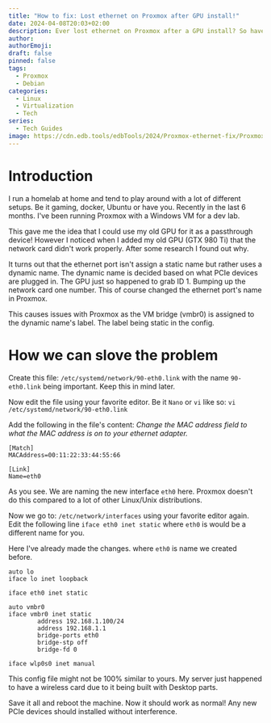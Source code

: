```yaml
---
title: "How to fix: Lost ethernet on Proxmox after GPU install!"
date: 2024-04-08T20:03+02:00
description: Ever lost ethernet on Proxmox after a GPU install? So have I. That's why I wrote this guide so you can easily fix it as well.
author: 
authorEmoji: 
draft: false
pinned: false
tags:
  - Proxmox
  - Debian
categories:
  - Linux
  - Virtualization
  - Tech
series:
  - Tech Guides
image: https://cdn.edb.tools/edbTools/2024/Proxmox-ethernet-fix/Proxmox.png
---
```

# Introduction
I run a homelab at home and tend to play around with a lot of different setups. Be it gaming, docker, Ubuntu or have you. Recently in the last 6 months. I've been running Proxmox with a Windows VM for a dev lab. 

This gave me the idea that I could use my old GPU for it as a passthrough device! However I noticed when I added my old GPU (GTX 980 Ti) that the network card didn't work properly. After some research I found out why. 

It turns out that the ethernet port isn't assign a static name but rather uses a dynamic name. The dynamic name is decided based on what PCIe devices are plugged in. The GPU just so happened to grab ID 1. Bumping up the network card one number. This of course changed the ethernet port's name in Proxmox.

This causes issues with Proxmox as the VM bridge (vmbr0) is assigned to the dynamic name's label. The label being static in the config. 

# How we can slove the problem
Create this file:  `/etc/systemd/network/90-eth0.link` with the name `90-eth0.link` being important. Keep this in mind later. 

Now edit the file using your favorite editor. Be it `Nano` or `vi` like so: `vi /etc/systemd/network/90-eth0.link`

Add the following in the file's content:
_Change the MAC address field to what the MAC address is on to your ethernet adapter._
```
[Match]
MACAddress=00:11:22:33:44:55:66

[Link]
Name=eth0
```

As you see. We are naming the new interface `eth0` here. Proxmox doesn't do this compared to a lot of other Linux/Unix distributions. 

Now we go to: `/etc/network/interfaces` using your favorite editor again.
Edit the following line `iface eth0 inet static` where `eth0` is would be a different name for you.

Here I've already made the changes. where `eth0` is name we created before.
```
auto lo
iface lo inet loopback

iface eth0 inet static

auto vmbr0
iface vmbr0 inet static 
		address 192.168.1.100/24
		address 192.168.1.1
		bridge-ports eth0
		bridge-stp off
		bridge-fd 0

iface wlp0s0 inet manual
```
This config file might not be 100% similar to yours. My server just happened to have a wireless card due to it being built with Desktop parts.

Save it all and reboot the machine. Now it should work as normal! Any new PCIe devices should installed without interference. 